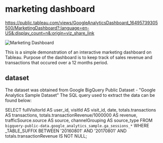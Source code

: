 # marketing dashboard
https://public.tableau.com/views/GoogleAnalyticsDashboard_16495739305500/MarketingDashboard?:language=en-US&:display_count=n&:origin=viz_share_link

![Marketing Dashboard](https://user-images.githubusercontent.com/30048857/162609707-4e980030-3fd7-4313-b295-2ba587e06dc8.png)

This is a simple demonstration of an interactive marketing dashboard on Tableau.
Purpose of the dashboard is to keep track of sales revenue and transactions that occured over a 12 months period.

## dataset
The dataset was obtained from Google BigQuery Public Dataset - "Google Analytics Sample Dataset"
The SQL query used to extract the data can be found below:

  SELECT
      fullVisitorId AS user_id,
      visitId AS visit_id,
      date,
      totals.transactions AS transactions,
      totals.transactionRevenue/1000000 AS revenue,
      trafficSource.source AS source,
      channelGrouping AS source_type
  FROM
      `bigquery-public-data.google_analytics_sample.ga_sessions_*`
  WHERE
  _TABLE_SUFFIX BETWEEN '20160801' AND '20170801'
  AND totals.transactionRevenue IS NOT NULL;
  
